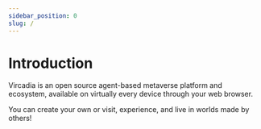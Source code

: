 ```yaml
---
sidebar_position: 0
slug: /
---
```


# Introduction

Vircadia is an open source agent-based metaverse platform and ecosystem, available on virtually every device through your web browser.

You can create your own or visit, experience, and live in worlds made by others!
